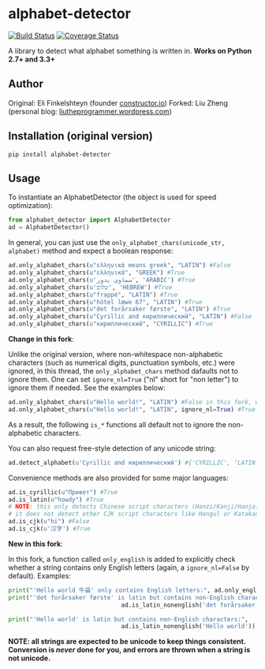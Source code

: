 # alphabet-detector
[![Build Status](https://travis-ci.org/EliFinkelshteyn/alphabet-detector.svg?branch=master)](https://travis-ci.org/EliFinkelshteyn/alphabet-detector)
[![Coverage Status](https://coveralls.io/repos/EliFinkelshteyn/alphabet-detector/badge.svg?branch=master&service=github)](https://coveralls.io/github/EliFinkelshteyn/alphabet-detector?branch=master)

A library to detect what alphabet something is written in. **Works on Python 2.7+ and 3.3+**

## Author
Original: Eli Finkelshteyn (founder [constructor.io](http://www.constructor.io))
Forked: Liu Zheng (personal blog: [liutheprogrammer.wordpress.com](http://liutheprogrammer.wordpress.com))

## Installation (original version)
<code>pip install alphabet-detector</code>  

## Usage
To instantiate an AlphabetDetector (the object is used for speed optimization):

```python
from alphabet_detector import AlphabetDetector
ad = AlphabetDetector()
```

In general, you can just use the `only_alphabet_chars(unicode_str, alphabet)` method and expect a boolean response:

```python
ad.only_alphabet_chars(u"ελληνικά means greek", "LATIN") #False
ad.only_alphabet_chars(u"ελληνικά", "GREEK") #True
ad.only_alphabet_chars(u'سماوي يدور', 'ARABIC') #True
ad.only_alphabet_chars(u'שלום', 'HEBREW') #True
ad.only_alphabet_chars(u"frappé", "LATIN") #True
ad.only_alphabet_chars(u"hôtel lœwe 67", "LATIN") #True
ad.only_alphabet_chars(u"det forårsaker første", "LATIN") #True
ad.only_alphabet_chars(u"Cyrillic and кириллический", "LATIN") #False
ad.only_alphabet_chars(u"кириллический", "CYRILLIC") #True
```

**Change in this fork**:

Unlike the original version, where non-whitespace non-alphabetic characters (such as numerical digits, punctuation symbols, etc.) were ignored, in this thread, the `only_alphabet_chars` method dafaults not
to ignore them. One can set `ignore_nl=True` ("nl" short for "non letter") to ignore them if needed. See the examples below:

```python
ad.only_alphabet_chars(u"Hello world!", "LATIN") #False in this fork, while True in original version
ad.only_alphabet_chars(u"Hello world!", "LATIN", ignore_nl=True) #True
```

As a result, the following `is_*` functions all default not to ignore the non-alphabetic characters.

You can also request free-style detection of any unicode string:

```python
ad.detect_alphabet(u'Cyrillic and кириллический') #{'CYRILLIC', 'LATIN'}
```

Convenience methods are also provided for some major languages:

```python
ad.is_cyrillic(u"Привет") #True  
ad.is_latin(u"howdy") #True
# NOTE: this only detects Chinese script characters (Hanzi/Kanji/Hanja).
# it does not detect other CJK script characters like Hangul or Katakana
ad.is_cjk(u"hi") #False
ad.is_cjk(u'汉字') #True
```

**New in this fork**:

In this fork, a function called `only_english` is added to explicitly check whether a string contains only English letters (again, a `ignore_nl=False` by default). Examples:

```python
print("'Hello world 牛逼' only contains English letters:", ad.only_english('Hello world!'))
print("'det forårsaker første' is latin but contains non-English characters:", 
								ad.is_latin_nonenglish('det forårsaker første'))

print("'Hello world' is latin but contains non-English characters:", 
								ad.is_latin_nonenglish('Hello world'))
```


**NOTE: all strings are expected to be unicode to keep things consistent. Conversion is *never* done for you, and errors are thrown when a string is not unicode.**
